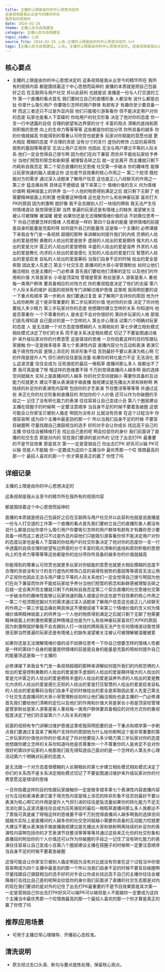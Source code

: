 ```yaml
---
title: 主播的上限是由你的中心思想决定的
这条视频是我从业至今的精华所在
我所有的视频内
date: 2024-02-26
theme: 主播心态与自我建设
category: 主播心态与自我建设
topic_code: 心态
source_file: 2024-02-26_心态-主播的上限是由你的中心思想决定的.txt
tags: [主播心态与自我建设, 心态, 主播的上限是由你的中心思想决定的, 这条视频是我从业至今的精华所在, 我所有的视频内容, 都是围绕着这个中心思想而延伸的, 直播的本质就是把自己包装好之后]
---
```


## 核心要点
- 主播的上限是由你的中心思想决定的
这条视频是我从业至今的精华所在
我所有的视频内容
都是围绕着这个中心思想而延伸的
直播的本质就是把自己包装好之后
在互联网与用户社交
并以此获利
也就是说
直播是一份与人打交道的工作
第一个直播的看点首先
我们要树立自己的直播形象
人都没有
说什么都是白扯
你拿什么吸引用户
你要吸引怎样的用户群体
有颜有才
有趣你至少要具备一样
而这三者还只不过是外显内容
他们只能吸引游客看你
但不能决定用户对你的态度
玩家也是看人下菜碟的
你给用户的社交形象
决定了他对你的态度
你一言一行中透露的自信
合理的欲望有边界感的分寸
丰富的观点
清晰的底线和原则积极的思想
向上的生命力等等等等
这些都是你的加分项
你所具备的越多
你的价值就越高
你能得到的尊重认可欣赏也就更多
玩家对你赋能的意愿也就
更大相反
模糊的态度
不合理的贪欲
没有分寸的言行
虚伪的修饰
凸显的易得性
弱势的基因等等感官
无法让用户正视你
也因此
无法与用户建立平等的人际关系
他们一定会觉得自己很亏啊
因为他们在向下兼容
而你并不能给玩家给予养分
当他们短暂的邪念和新鲜感
被理智击碎之后
就一定会离开
而主播就只剩下内耗和自我否定
第二个契合直播的社交思维
社交第一步破冰
你的趣味性
能够让玩家快速的融入或接近你
这也是节目效果的核心作用之一
第二个挖须
既挖掘对方的需求
通过深入话题来了解用户信息
这也是正儿八经聊天的作用之一
第三步
猛击痛处啊
具体这不便细说
接下来第三个
情绪价值的含义
何为情绪价值啊
精神层面上的供养
当一个人他的物质得到满足之后
就只剩下无聊了
他需要精神层面上的刺激
他需要这种情绪
这也是为什么有些神豪玩家
喜欢打大PK的原因
因为刺激啊
就好像
我不会去跟别人打一块钱的牌局
我无法产生任何情绪波动
我觉得很无聊
当然
普遍的玩家还是有情绪上的缺失
渴望被关注
被认可被理解
被温暖
被爱
如果你还是无法理解情绪价值的话
不妨换位思考一下
你自己想要怎样的情绪
人性都是一样的
第四个自身的能量
提供情绪的前提
是自身的能量是充盈的呀
如何提升自己的能量场
这是每一个主播的
必修课接下来我会专门发一条视频
超细的那种
来讲解如何提升我们的内核
恐惧的人给出的爱是控制
勇敢的人给出的爱是放手
虚弱的人给出的爱是期待
强大的人给出的爱是允许
匮乏的人给出的爱是牺牲
丰盛的人给出的爱是滋养
外求的人给出的爱是教化
内求的人给出的爱是感化
无知的人给出的爱是打压
智慧的人给出的爱是启发
自私的人给出的爱是筹码
当我们自身不足的时候
给出的爱全是索取
因此爱人先爱己
第五个社交生态
直播间的大哥小哥管理粉丝
如何让他们融洽相处
也是主播的一门必修课
首先我们要给他们清晰的定位
以及他们的作用和价值
大哥是家长
小哥是顶梁柱
管理是管家
粉丝是家人
游客是客人
重视每一类用户群体
要具备相应的对待方式
你的重视程度决定了他们的去留
第六个人际关系的维护
前面的视频有专门讲解过维护思维
这里呢
我简明扼要的说一下重点和顺序
第一步刷点
我们要通过复盘
来了解用户支持你的原因
他为什么给你刷啊
这个是非常重要的
第二步玩家的价值
他对你的价值
决定了你对他要投入多少精力
第三步玩家对你的态度
他想跟你建立怎样的关系
你知道吗
他是否尊重你
一个不尊重你的人
是肯定不会对你很好的
第四步玩家的人格
那我们首先得知道
自己面对的是一个怎样的人
第五步心理活
动第六个明确对玩家的态度
人
是无法跟一个对方态度很模糊的人
长期相处的
第七步建立相处模式
相处模式决定了你们的关系
而不是关系决定相处模式
切记了不要妄图通过维护
来升级玩家对你的付费意愿
这是错误的思维
一旦你抱着这样的目的性跟玩家接触
你一定是做多错多
第七个表演性内容
直播内容分为互动和表演
表演它属于填充性内容
是锦上添花的
除非形象不佳
否则最好不要以表演为核心啊
它的作用是提升人气
但引进的往往是饭流量
如果你的转化能力不足
无法消化
那么这波流量
往往会成为
压死骆驼的最后一根稻草
直播间那么多人
我都出不了票
我可真是废了呀
哦这样的思维要不得
千万别觉得直播间人越多啊
我的选择空间就越大
实际上是直播间的人越多
你的社交空间就越小
需要你具备的互动能力哎就更大
建议不要从表演骑手做直播
我呢建议是先播出大哥和铁粉啊
再陆续的补足你的表演性内容啊
包括你的才艺表演
节目整活等等等等
并通过这些
来正化你的社交形象和直播目的
附加你的个人价值
还可以作为你破圈的手段之一
记住了没有转化能力的表演
往往容易让自己变成小丑
第八个圈层建设
主播在搭圈子的时候啊
一定要注意顺序
当自身不足的时候不要着急破圈
这很可能会让你家宝贝被别人撬走
啊因为没有对
比就没有伤害
在这个过程当中
你很容易啊
成为四个主播中最差劲的那一个
所以当我们自身不足的时候
不要盲目破圈啊
尽量找跟自己旗鼓相当的选手
好的对手会让你成长
找远高于自己的主播
你往往会被降维打击
找比自己差的呢
啊会拉低你的身价
我们前面讲了直播的社交生态
那是对内的
现在我们要讲的是对外的
记住了出去打PK
最重要的不是节目效果
那是其次
第一一定是营销自己
你出去打PK
好风可以输
PK可以输
但是人不能输
你一定要成为这四个主播当中
最优秀那一个哎
情商最高的那一个
最招人喜欢的那一个
你才算是真正的赢了
你悟了吗

## 详细记录

主播的上限是由你的中心思想决定的

这条视频是我从业至今的精华所在我所有的视频内容

都是围绕着这个中心思想而延伸的

直播的本质就是把自己包装好之后在互联网与用户社交并以此获利也就是说直播是一份与人打交道的工作第一个直播的看点首先我们要树立自己的直播形象人都没有说什么都是白扯你拿什么吸引用户你要吸引怎样的用户群体有颜有才有趣你至少要具备一样而这三者还只不过是外显内容他们只能吸引游客看你但不能决定用户对你的态度玩家也是看人下菜碟的你给用户的社交形象决定了他对你的态度你一言一行中透露的自信合理的欲望有边界感的分寸丰富的观点清晰的底线和原则积极的思想向上的生命力等等等等这些都是你的加分项你所具备的越多你的价值就越高

你能得到的尊重认可欣赏也就更多玩家对你赋能的意愿也就更大相反模糊的态度不合理的贪欲没有分寸的言行虚伪的修饰凸显的易得性弱势的基因等等感官无法让用户正视你也因此无法与用户建立平等的人际关系他们一定会觉得自己很亏啊因为他们在向下兼容而你并不能给玩家给予养分当他们短暂的邪念和新鲜感被理智击碎之后就一定会离开而主播就只剩下内耗和自我否定第二个契合直播的社交思维社交第一步破冰你的趣味性能够让玩家快速的融入或接近你这也是节目效果的核心作用之一第二个挖须既挖掘对方的需求通过深入话题来了解用户信息这也是正儿八经聊天的作用之一第三步猛击痛处啊具体这不便细说接下来第三个情绪价值的含义何为情绪价值啊精神层面上的供养当一个人他的物质得到满足之后就只剩下无聊了他需要精神层面上的刺激他需要这种情绪这也是为什么有些神豪玩家喜欢打大PK的原因因为刺激啊就好像我不会去跟别人打一块钱的牌局我无法产生任何情绪波动我觉得很无聊当然普遍的玩家还是有情绪上的缺失渴望被关注被认可被理解被温暖被爱

如果你还是无法理解情绪价值的话不妨换位思考一下你自己想要怎样的情绪人性都是一样的第四个自身的能量提供情绪的前提是自身的能量是充盈的呀如何提升自己的能量场这是每一个主播的

必修课接下来我会专门发一条视频超细的那种来讲解如何提升我们的内核恐惧的人给出的爱是控制勇敢的人给出的爱是放手虚弱的人给出的爱是期待强大的人给出的爱是允许匮乏的人给出的爱是牺牲丰盛的人给出的爱是滋养外求的人给出的爱是教化内求的人给出的爱是感化无知的人给出的爱是打压智慧的人给出的爱是启发自私的人给出的爱是筹码当我们自身不足的时候给出的爱全是索取因此爱人先爱己第五个社交生态直播间的大哥小哥管理粉丝如何让他们融洽相处也是主播的一门必修课首先我们要给他们清晰的定位以及他们的作用和价值大哥是家长小哥是顶梁柱管理是管家粉丝是家人游客是客人重视每一类用户群体要具备相应的对待方式你的重视程度决定了他们的去留第六个人际关系的维护

前面的视频有专门讲解过维护思维这里呢我简明扼要的说一下重点和顺序第一步刷点我们要通过复盘来了解用户支持你的原因他为什么给你刷啊这个是非常重要的第二步玩家的价值他对你的价值决定了你对他要投入多少精力第三步玩家对你的态度他想跟你建立怎样的关系你知道吗他是否尊重你一个不尊重你的人是肯定不会对你很好的第四步玩家的人格那我们首先得知道自己面对的是一个怎样的人第五步心理活动第六个明确对玩家的态度人

是无法跟一个对方态度很模糊的人长期相处的第七步建立相处模式相处模式决定了你们的关系而不是关系决定相处模式切记了不要妄图通过维护来升级玩家对你的付费意愿这是错误的思维

一旦你抱着这样的目的性跟玩家接触你一定是做多错多第七个表演性内容直播内容分为互动和表演表演它属于填充性内容是锦上添花的除非形象不佳否则最好不要以表演为核心啊它的作用是提升人气但引进的往往是饭流量如果你的转化能力不足无法消化那么这波流量往往会成为压死骆驼的最后一根稻草直播间那么多人我都出不了票我可真是废了呀哦这样的思维要不得千万别觉得直播间人越多啊我的选择空间就越大实际上是直播间的人越多你的社交空间就越小需要你具备的互动能力哎就更大建议不要从表演骑手做直播我呢建议是先播出大哥和铁粉啊再陆续的补足你的表演性内容啊包括你的才艺表演节目整活等等等等并通过这些来正化你的社交形象和直播目的附加你的个人价值还可以作为你破圈的手段之一记住了没有转化能力的表演往往容易让自己变成小丑第八个圈层建设主播在搭圈子的时候啊一定要注意顺序当自身不足的时候不要着急破圈

这很可能会让你家宝贝被别人撬走啊因为没有对比就没有伤害在这个过程当中你很容易啊成为四个主播中最差劲的那一个所以当我们自身不足的时候不要盲目破圈啊尽量找跟自己旗鼓相当的选手好的对手会让你成长找远高于自己的主播你往往会被降维打击找比自己差的呢啊会拉低你的身价我们前面讲了直播的社交生态那是对内的现在我们要讲的是对外的记住了出去打PK最重要的不是节目效果那是其次第一一定是营销自己你出去打PK好风可以输PK可以输但是人不能输你一定要成为这四个主播当中最优秀那一个哎情商最高的那一个最招人喜欢的那一个你才算是真正的赢了你悟了吗

## 推荐应用场景
- 可用于主播日常心理辅导、开播前心态校准。

## 清洗说明
- 原文经过去口头语、断句与要点提炼处理，保留核心观点。